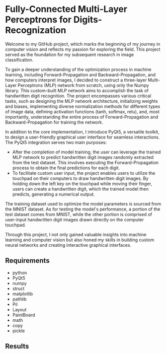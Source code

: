 # Fully-Connected Multi-Layer Perceptrons for Digits-Recognization

Welcome to my GitHub project, which marks the beginning of my journey in computer vision and reflects my passion for exploring the field. This project served as the foundation for my subsequent research in image classification.

To gain a deeper understanding of the optimization process in machine learning, including Forward-Propagation and Backward-Propagation, and how computers interpret images, I decided to construct a three-layer Multi-Layer Perceptrons (MLP) network from scratch, using only the Numpy library. This custom-built MLP network aims to accomplish the task of handwritten digit recognition. The project encompasses various critical tasks, such as designing the MLP network architecture, initializing weights and biases, implementing diverse normalization methods for different types of image data, defining activation functions (tanh, softmax, relu), and, most importantly, understanding the entire process of Forward-Propagation and Backward-Propagation for training the network.

In addition to the core implementation, I introduce PyQt5, a versatile toolkit, to design a user-friendly graphical user interface for seamless interactions. The PyQt5 integration serves two main purposes:
- After the completion of model training, the user can leverage the trained MLP network to predict handwritten digit images randomly extracted from the test dataset. This involves executing the Forward-Propagation process to obtain the final predictions for each digit.
- To facilitate custom user input, the project enables users to utilize the touchpad on their computers to draw handwritten digit images. By holding down the left key on the touchpad while moving their finger, users can create a handwritten digit, which the trained model then predicts, generating a numerical output.

The training dataset used to optimize the model parameters is sourced from the MNIST dataset. As for testing the model's performance, a portion of the test dataset comes from MNIST, while the other portion is comprised of user-input handwritten digit images drawn directly on the computer touchpad.

Through this project, I not only gained valuable insights into machine learning and computer vision but also honed my skills in building custom neural networks and creating interactive graphical interfaces.

## Requirements
- python
- PyQt5
- numpy
- struct
- matplotlib
- pathlib
- Pil
- Layout
- PaintBoard
- math
- copy
- pickle

## Results
